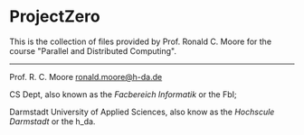 # ProjectZero

This is the collection of files provided by Prof. Ronald C. Moore for the course "Parallel and Distributed Computing".

---

Prof. R. C. Moore <ronald.moore@h-da.de>

CS Dept, also known as the *Facbereich Informatik* or the FbI; 

Darmstadt University of Applied Sciences, also know as the *Hochscule Darmstadt* or the h_da.